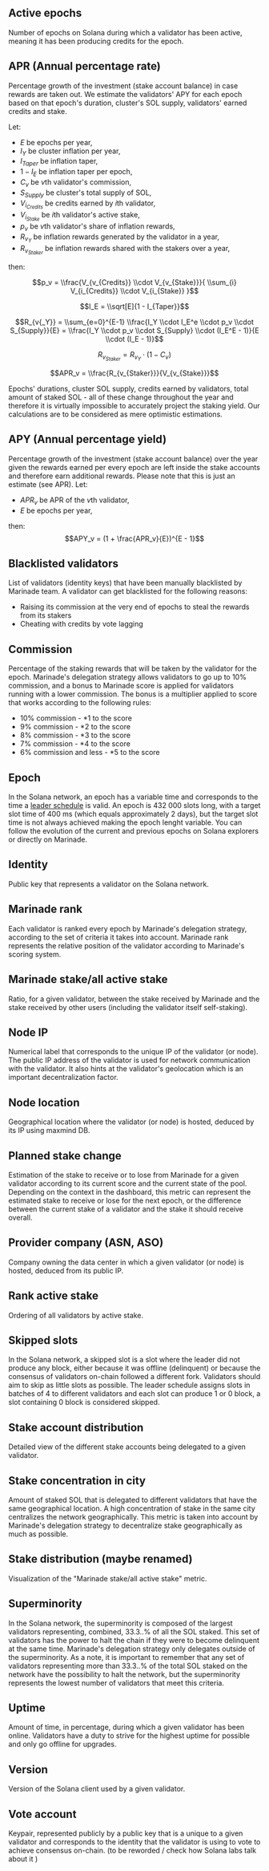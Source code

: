 ## Active epochs
Number of epochs on Solana during which a validator has been active, meaning it has been producing credits for the epoch.


## APR (Annual percentage rate)
Percentage growth of the investment (stake account balance) in case rewards are taken out. We estimate the validators' APY for each epoch based on that epoch's duration, cluster's SOL supply, validators' earned credits and stake.

Let:
- $E$ be epochs per year,
-  $I_Y$ be cluster inflation per year,
- $I_{Taper}$ be inflation taper,
- $1 - I_{E}$ be inflation taper per epoch,
- $C_v$ be $v$th validator's commission,
- $S_{Supply}$ be cluster's total supply of SOL,
- $V_{i_{Credits}}$ be credits earned by $i$th validator,
- $V_{i_{Stake}}$ be $i$th validator's active stake,
- $p_v$ be $v$th validator's share of inflation rewards,
- $R_{v{_Y}}$ be inflation rewards generated by the validator in a year,
- $R_{v_{Staker}}$ be inflation rewards shared with the stakers over a year,

then:

$$p_v = \\frac{V_{v_{Credits}} \\cdot V_{v_{Stake}}}{ \\sum_{i} V_{i_{Credits}} \\cdot V_{i_{Stake}} }$$

$$I_E = \\sqrt[E]{1 - I_{Taper}}$$

$$R_{v{_Y}} = \\sum_{e=0}^{E-1} \\frac{I_Y \\cdot I_E^e \\cdot p_v \\cdot S_{Supply}}{E} = \\frac{I_Y \\cdot p_v \\cdot S_{Supply} \\cdot (I_E^E - 1)}{E \\cdot (I_E - 1)}$$

$$R_{v_{Staker}} = R_{v{_Y}} \cdot (1 - C_v)$$

$$APR_v = \\frac{R_{v_{Staker}}}{V_{v_{Stake}}}$$

Epochs' durations, cluster SOL supply, credits earned by validators, total amount of staked SOL - all of these change throughout the year and therefore it is virtually impossible to accurately project the staking yield. Our calculations are to be considered as mere optimistic estimations.

## APY (Annual percentage yield)
Percentage growth of the investment (stake account balance) over the year given the rewards earned per every epoch are left inside the stake accounts and therefore earn additional rewards. Please note that this is just an estimate (see APR).
Let:
- $APR_v$ be APR of the $v$th validator,
- $E$ be epochs per year,

then:
$$APY_v = (1 + \frac{APR_v}{E})^{E - 1}$$

## Blacklisted validators
List of validators (identity keys) that have been manually blacklisted by Marinade team. A validator can get blacklisted for the following reasons:
- Raising its commission at the very end of epochs to steal the rewards from its stakers 
- Cheating with credits by vote lagging

## Commission
Percentage of the staking rewards that will be taken by the validator for the epoch. Marinade's delegation strategy allows validators to go up to 10% commission, and a bonus to Marinade score is applied for validators running with a lower commission. The bonus is a multiplier applied to score that works according to the following rules: 
- 10% commission - *1 to the score
- 9% commission - *2 to the score
- 8% commission - *3 to the score
- 7% commission - *4 to the score
- 6% commission and less - *5 to the score

## Epoch
In the Solana network, an epoch has a variable time and corresponds to the time a [leader schedule](https://docs.solana.com/terminology#leader-schedule) is valid. An epoch is 432 000 slots long, with a target slot time of 400 ms (which equals approximately 2 days), but the target slot time is not always achieved making the epoch lenght variable. You can follow the evolution of the current and previous epochs on Solana explorers or directly on Marinade. 

## Identity
Public key that represents a validator on the Solana network. 

## Marinade rank
Each validator is ranked every epoch by Marinade's delegation strategy, according to the set of criteria it takes into account. Marinade rank represents the relative position of the validator according to Marinade's scoring system. 

## Marinade stake/all active stake
Ratio, for a given validator, between the stake received by Marinade and the stake received by other users (including the validator itself self-staking). 

## Node IP
Numerical label that corresponds to the unique IP of the validator (or node). The public IP address of the validator is used for network communication with the validator. It also hints at the validator's geolocation which is an important decentralization factor.

## Node location
Geographical location where the validator (or node) is hosted, deduced by its IP using maxmind DB. 

## Planned stake change
Estimation of the stake to receive or to lose from Marinade for a given validator according to its current score and the current state of the pool. Depending on the context in the dashboard, this metric can represent the estimated stake to receive or lose for the next epoch, or the difference between the current stake of a validator and the stake it should receive overall. 

## Provider company (ASN, ASO)
Company owning the data center in which a given validator (or node) is hosted, deduced from its public IP. 

## Rank active stake
Ordering of all validators by active stake.

## Skipped slots
In the Solana network, a skipped slot is a slot where the leader did not produce any block, either because it was offline (delinquent) or because the consensus of validators on-chain followed a different fork. Validators should aim to skip as little slots as possible. The leader schedule assigns slots in batches of 4 to different validators and each slot can produce 1 or 0 block, a slot containing 0 block is considered skipped. 

## Stake account distribution
Detailed view of the different stake accounts being delegated to a given validator.

## Stake concentration in city
Amount of staked SOL that is delegated to different validators that have the same geographical location. A high concentration of stake in the same city centralizes the network geographically. This metric is taken into account by Marinade's delegation strategy to decentralize stake geographically as much as possible.

## Stake distribution (maybe renamed)
Visualization of the "Marinade stake/all active stake" metric. 

## Superminority 
In the Solana network, the superminority is composed of the largest validators representing, combined, 33.3..% of all the SOL staked. This set of validators has the power to halt the chain if they were to become delinquent at the same time. Marinade's delegation strategy only delegates outside of the superminority. As a note, it is important to remember that any set of validators representing more than 33.3..% of the total SOL staked on the network have the possibility to halt the network, but the superminority represents the lowest number of validators that meet this criteria. 

## Uptime
Amount of time, in percentage, during which a given validator has been online. Validators have a duty to strive for the highest uptime for possible and only go offline for upgrades. 

## Version
Version of the Solana client used by a given validator.

## Vote account
Keypair, represented publicly by a public key that is a unique to a given validator and corresponds to the identity that the validator is using to vote to achieve consensus on-chain.  (to be reworded / check how Solana labs talk about it ) 
